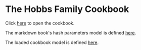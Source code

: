 The Hobbs Family Cookbook
=========================

Click [here](https://craigahobbs.github.io/hobbs-family-cookbook/) to open the cookbook.

The markdown book's hash parameters model is defined
[here](https://craigahobbs.github.io/chisel/doc/#name=MarkdownBookParams&title=The%20Cookbook%20Model&types=https%3A%2F%2Fcraigahobbs.github.io%2Fhobbs-family-cookbook%2FcookbookTypes.json).

The loaded cookbook model is defined
[here](https://craigahobbs.github.io/chisel/doc/#name=MarkdownBookLoaded&title=The%20Cookbook%20Model&types=https%3A%2F%2Fcraigahobbs.github.io%2Fhobbs-family-cookbook%2FcookbookTypes.json).
